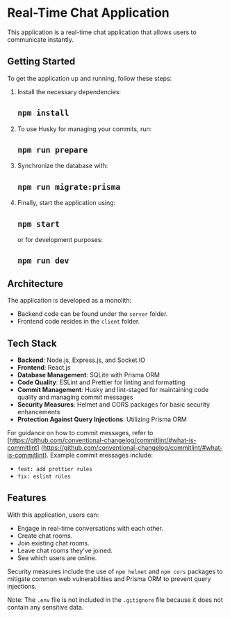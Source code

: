 # Real-Time Chat Application

This application is a real-time chat application that allows users to communicate instantly.

## Getting Started

To get the application up and running, follow these steps:

1. Install the necessary dependencies:

   ## `npm install`

2. To use Husky for managing your commits, run:

   ## `npm run prepare`

3. Synchronize the database with:

   ## `npm run migrate:prisma`

4. Finally, start the application using:
   ## `npm start`
   or for development purposes:
   ## `npm run dev`

## Architecture

The application is developed as a monolith:

- Backend code can be found under the `server` folder.
- Frontend code resides in the `client` folder.

## Tech Stack

- **Backend**: Node.js, Express.js, and Socket.IO
- **Frontend**: React.js
- **Database Management**: SQLite with Prisma ORM
- **Code Quality**: ESLint and Prettier for linting and formatting
- **Commit Management**: Husky and lint-staged for maintaining code quality and managing commit messages
- **Security Measures**: Helmet and CORS packages for basic security enhancements
- **Protection Against Query Injections**: Utilizing Prisma ORM

For guidance on how to commit messages, refer to [https://github.com/conventional-changelog/commitlint/#what-is-commitlint] (https://github.com/conventional-changelog/commitlint/#what-is-commitlint). Example commit messages include:

- `feat: add prettier rules`
- `fix: eslint rules`

## Features

With this application, users can:

- Engage in real-time conversations with each other.
- Create chat rooms.
- Join existing chat rooms.
- Leave chat rooms they've joined.
- See which users are online.

Security measures include the use of `npm helmet` and `npm cors` packages to mitigate common web vulnerabilities and Prisma ORM to prevent query injections.

Note: The `.env` file is not included in the `.gitignore` file because it does not contain any sensitive data.
